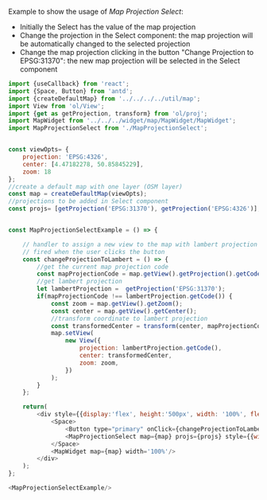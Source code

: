 <p>Example to show the usage of <i>Map Projection Select</i>:</p>
<ul>
    <li>Initially the Select has the value of the map projection</li>
    <li>Change the projection in the Select component: the map projection will be automatically changed to the selected projection</li>
    <li>Change the map projection clicking in the button "Change Projection to EPSG:31370": the new map projection will be selected in the Select component</li>
</ul>

```js
import {useCallback} from 'react';
import {Space, Button} from 'antd';
import {createDefaultMap} from '../../../../util/map';
import View from 'ol/View';
import {get as getProjection, transform} from 'ol/proj';
import MapWidget from '../../../widget/map/MapWidget/MapWidget';
import MapProjectionSelect from './MapProjectionSelect';


const viewOpts= {
    projection: 'EPSG:4326',
    center: [4.47182278, 50.85845229],
    zoom: 18
};
//create a default map with one layer (OSM layer)
const map = createDefaultMap(viewOpts);
//projections to be added in Select component
const projs= [getProjection('EPSG:31370'), getProjection('EPSG:4326')];


const MapProjectionSelectExample = () => {

    // handler to assign a new view to the map with lambert projection
    // fired when the user clicks the button
    const changeProjectionToLambert = () => {
        //get the current map projection code
        const mapProjectionCode = map.getView().getProjection().getCode();
        //get lambert projection
        let lambertProjection =  getProjection('EPSG:31370');
        if(mapProjectionCode !== lambertProjection.getCode()) {
            const zoom = map.getView().getZoom();
            const center = map.getView().getCenter();
            //transform coordinate to lambert projection
            const transformedCenter = transform(center, mapProjectionCode, lambertProjection.getCode());
            map.setView(
                new View({
                    projection: lambertProjection.getCode(),
                    center: transformedCenter,
                    zoom: zoom,
                })
            );
        }
    };

    return(
        <div style={{display:'flex', height:'500px', width: '100%', flexDirection: 'column', gap:5}}>
            <Space>
                <Button type="primary" onClick={changeProjectionToLambert}>Change Projection to EPSG:31370</Button>
                <MapProjectionSelect map={map} projs={projs} style={{width:300}}/>
            </Space>
            <MapWidget map={map} width='100%'/>
        </div>
    );
};

<MapProjectionSelectExample/>
```